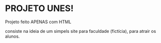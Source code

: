 # PROJETO UNES!
Projeto feito APENAS com HTML


consiste na ideia de um simpels site para faculdade (fictícia), para atrair os alunos.
